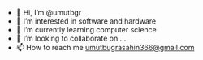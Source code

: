 - 👋 Hi, I’m @umutbgr
- 👀 I’m interested in software and hardware
- 🌱 I’m currently learning computer science
- 💞️ I’m looking to collaborate on ...
- 📫 How to reach me umutbugrasahin366@gmail.com

<!---
umutbgr/umutbgr is a ✨ special ✨ repository because its `README.md` (this file) appears on your GitHub profile.
You can click the Preview link to take a look at your changes.
--->
